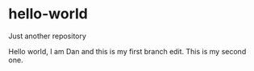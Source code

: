# hello-world
Just another repository

Hello world, I am Dan and this is my first branch edit.
This is my second one.
